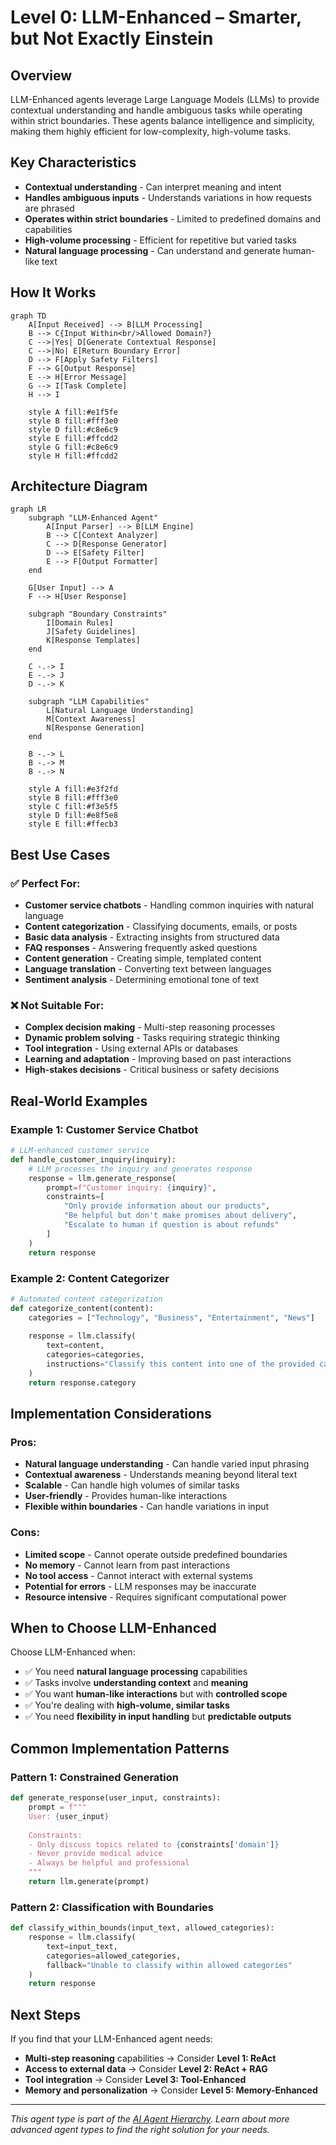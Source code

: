 # Level 0: LLM-Enhanced – Smarter, but Not Exactly Einstein

## Overview

LLM-Enhanced agents leverage Large Language Models (LLMs) to provide contextual understanding and handle ambiguous tasks while operating within strict boundaries. These agents balance intelligence and simplicity, making them highly efficient for low-complexity, high-volume tasks.

## Key Characteristics

- **Contextual understanding** - Can interpret meaning and intent
- **Handles ambiguous inputs** - Understands variations in how requests are phrased
- **Operates within strict boundaries** - Limited to predefined domains and capabilities
- **High-volume processing** - Efficient for repetitive but varied tasks
- **Natural language processing** - Can understand and generate human-like text

## How It Works

```mermaid
graph TD
    A[Input Received] --> B[LLM Processing]
    B --> C{Input Within<br/>Allowed Domain?}
    C -->|Yes| D[Generate Contextual Response]
    C -->|No| E[Return Boundary Error]
    D --> F[Apply Safety Filters]
    F --> G[Output Response]
    E --> H[Error Message]
    G --> I[Task Complete]
    H --> I
    
    style A fill:#e1f5fe
    style B fill:#fff3e0
    style D fill:#c8e6c9
    style E fill:#ffcdd2
    style G fill:#c8e6c9
    style H fill:#ffcdd2
```

## Architecture Diagram

```mermaid
graph LR
    subgraph "LLM-Enhanced Agent"
        A[Input Parser] --> B[LLM Engine]
        B --> C[Context Analyzer]
        C --> D[Response Generator]
        D --> E[Safety Filter]
        E --> F[Output Formatter]
    end
    
    G[User Input] --> A
    F --> H[User Response]
    
    subgraph "Boundary Constraints"
        I[Domain Rules]
        J[Safety Guidelines]
        K[Response Templates]
    end
    
    C -.-> I
    E -.-> J
    D -.-> K
    
    subgraph "LLM Capabilities"
        L[Natural Language Understanding]
        M[Context Awareness]
        N[Response Generation]
    end
    
    B -.-> L
    B -.-> M
    B -.-> N
    
    style A fill:#e3f2fd
    style B fill:#fff3e0
    style C fill:#f3e5f5
    style D fill:#e8f5e8
    style E fill:#ffecb3
```

## Best Use Cases

### ✅ Perfect For:
- **Customer service chatbots** - Handling common inquiries with natural language
- **Content categorization** - Classifying documents, emails, or posts
- **Basic data analysis** - Extracting insights from structured data
- **FAQ responses** - Answering frequently asked questions
- **Content generation** - Creating simple, templated content
- **Language translation** - Converting text between languages
- **Sentiment analysis** - Determining emotional tone of text

### ❌ Not Suitable For:
- **Complex decision making** - Multi-step reasoning processes
- **Dynamic problem solving** - Tasks requiring strategic thinking
- **Tool integration** - Using external APIs or databases
- **Learning and adaptation** - Improving based on past interactions
- **High-stakes decisions** - Critical business or safety decisions

## Real-World Examples

### Example 1: Customer Service Chatbot
```python
# LLM-enhanced customer service
def handle_customer_inquiry(inquiry):
    # LLM processes the inquiry and generates response
    response = llm.generate_response(
        prompt=f"Customer inquiry: {inquiry}",
        constraints=[
            "Only provide information about our products",
            "Be helpful but don't make promises about delivery",
            "Escalate to human if question is about refunds"
        ]
    )
    return response
```

### Example 2: Content Categorizer
```python
# Automated content categorization
def categorize_content(content):
    categories = ["Technology", "Business", "Entertainment", "News"]
    
    response = llm.classify(
        text=content,
        categories=categories,
        instructions="Classify this content into one of the provided categories"
    )
    return response.category
```

## Implementation Considerations

### Pros:
- **Natural language understanding** - Can handle varied input phrasing
- **Contextual awareness** - Understands meaning beyond literal text
- **Scalable** - Can handle high volumes of similar tasks
- **User-friendly** - Provides human-like interactions
- **Flexible within boundaries** - Can handle variations in input

### Cons:
- **Limited scope** - Cannot operate outside predefined boundaries
- **No memory** - Cannot learn from past interactions
- **No tool access** - Cannot interact with external systems
- **Potential for errors** - LLM responses may be inaccurate
- **Resource intensive** - Requires significant computational power

## When to Choose LLM-Enhanced

Choose LLM-Enhanced when:
- ✅ You need **natural language processing** capabilities
- ✅ Tasks involve **understanding context** and **meaning**
- ✅ You want **human-like interactions** but with **controlled scope**
- ✅ You're dealing with **high-volume, similar tasks**
- ✅ You need **flexibility in input handling** but **predictable outputs**

## Common Implementation Patterns

### Pattern 1: Constrained Generation
```python
def generate_response(user_input, constraints):
    prompt = f"""
    User: {user_input}
    
    Constraints:
    - Only discuss topics related to {constraints['domain']}
    - Never provide medical advice
    - Always be helpful and professional
    """
    return llm.generate(prompt)
```

### Pattern 2: Classification with Boundaries
```python
def classify_within_bounds(input_text, allowed_categories):
    response = llm.classify(
        text=input_text,
        categories=allowed_categories,
        fallback="Unable to classify within allowed categories"
    )
    return response
```

## Next Steps

If you find that your LLM-Enhanced agent needs:
- **Multi-step reasoning** capabilities → Consider **Level 1: ReAct**
- **Access to external data** → Consider **Level 2: ReAct + RAG**
- **Tool integration** → Consider **Level 3: Tool-Enhanced**
- **Memory and personalization** → Consider **Level 5: Memory-Enhanced**

---

*This agent type is part of the [AI Agent Hierarchy](./Agent-Types.md). Learn about more advanced agent types to find the right solution for your needs.*
